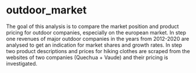 # outdoor_market
The goal of this analysis is to compare the market position and product pricing for outdoor companies, especially on the european market. In step one revenues of major outdoor companies in the years from 2012-2020 are analysed to get an indication for market shares and growth rates. In step two product descriptions and prices for hiking clothes are scraped from the websites of two companies (Quechua + Vaude) and their pricing is investigated.
